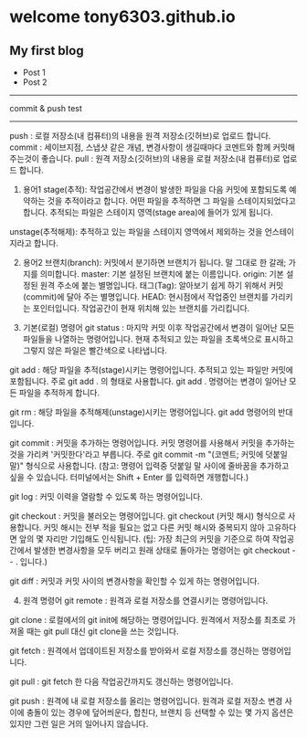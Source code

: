 # welcome tony6303.github.io
## My first blog
* Post 1
* Post 2
- - -
commit & push test
- - -
push : 로컬 저장소(내 컴퓨터)의 내용을 원격 저장소(깃허브)로 업로드 합니다.
commit : 세이브지점, 스냅샷 같은 개념, 변경사항이 생길때마다 코멘트와 함께 커밋해주는것이 좋습니다.
pull : 원격 저장소(깃허브)의 내용을 로컬 저장소(내 컴퓨터)로 업로드 합니다.

1. 용어1
stage(추적): 작업공간에서 변경이 발생한 파일을 다음 커밋에 포함되도록 예약하는 것을 추적이라고 합니다. 
어떤 파일을 추적하면 그 파일을 스테이지되었다고 합니다. 
추적되는 파일은 스테이지 영역(stage area)에 들어가 있게 됩니다.

unstage(추적해제): 추적하고 있는 파일을 스테이지 영역에서 제외하는 것을 언스테이지라고 합니다.

2. 용어2
브랜치(branch): 커밋에서 분기하면 브랜치가 됩니다. 말 그대로 한 갈래; 가지를 의미합니다.
master: 기본 설정된 브랜치에 붙는 이름입니다.
origin: 기본 설정된 원격 주소에 붙는 별명입니다.
태그(Tag): 알아보기 쉽게 하기 위해서 커밋(commit)에 달아 주는 별명입니다.
HEAD: 현시점에서 작업중인 브랜치를 가리키는 포인터입니다. 작업공간이 현재 위치해 있는 브랜치를 가리킵니다.

3. 기본(로컬) 명령어
git status : 마지막 커밋 이후 작업공간에서 변경이 일어난 모든 파일들을 나열하는 명령어입니다. 
현재 추적되고 있는 파일을 초록색으로 표시하고 그렇지 않은 파일은 빨간색으로 나타냅니다.

git add : 해당 파일을 추적(stage)시키는 명령어입니다. 추적되고 있는 파일만 커밋에 포함됩니다. 
주로 git add . 의 형태로 사용합니다. git add . 명령어는 변경이 일어난 모든 파일을 추적하게 합니다.

git rm : 해당 파일을 추적해제(unstage)시키는 명령어입니다. git add 명령어의 반대입니다.

git commit : 커밋을 추가하는 명령어입니다. 커밋 명령어를 사용해서 커밋을 추가하는 것을 가리켜 '커밋한다'라고 부릅니다.
 주로 git commit -m "(코멘트; 커밋에 덧붙일 말)" 형식으로 사용합니다. 
 (참고: 명령어 입력중 덧붙일 말 사이에 줄바꿈을 추가하고 싶을 수 있습니다. 터미널에서는 Shift + Enter 를 입력하면 개행합니다.)

git log : 커밋 이력을 열람할 수 있도록 하는 명령어입니다.

git checkout : 커밋을 불러오는 명령어입니다. git checkout (커밋 해시) 형식으로 사용합니다.
커밋 해시는 전부 적을 필요는 없고 다른 커밋 해시와 중복되지 않아 고유하다면 앞의 몇 자리만 기입해도 인식됩니다.
(팁: 가장 최근의 커밋을 기준으로 하여 작업공간에서 발생한 변경사항을 모두 버리고 
원래 상태로 돌아가는 명령어는 git checkout -- . 입니다.)

git diff : 커밋과 커밋 사이의 변경사항을 확인할 수 있게 하는 명령어입니다.

4. 원격 명령어
git remote : 원격과 로컬 저장소를 연결시키는 명령어입니다.

git clone : 로컬에서의 git init에 해당하는 명령어입니다. 
원격에서 저장소를 최초로 가져올 때는 git pull 대신 git clone을 쓰는 것입니다.

git fetch : 원격에서 업데이트된 저장소를 받아와서 로컬 저장소를 갱신하는 명령어입니다.

git pull : git fetch 한 다음 작업공간까지도 갱신하는 명령어입니다.

git push : 원격에 내 로컬 저장소를 올리는 명령어입니다. 
원격과 로컬 저장소 변경 사이에 충돌이 있는 경우에 덮어씌운다, 합친다, 브랜치 등 선택할 수 있는 
몇 가지 옵션은 있지만 그런 일은 거의 일어나지 않습니다.